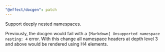 ```yaml
---
"@effect/docgen": patch
---
```


Support deeply nested namespaces.

Previously, the docgen would fail with a `[Markdown] Unsupported namespace nesting: 4` error. With this change all namespace headers at depth level 3 and above would be rendered using H4 elements.
